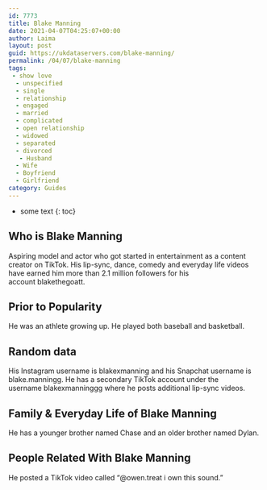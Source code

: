 ```yaml
---
id: 7773
title: Blake Manning
date: 2021-04-07T04:25:07+00:00
author: Laima
layout: post
guid: https://ukdataservers.com/blake-manning/
permalink: /04/07/blake-manning
tags:
 - show love
  - unspecified
  - single
  - relationship
  - engaged
  - married
  - complicated
  - open relationship
  - widowed
  - separated
  - divorced
   - Husband
  - Wife
  - Boyfriend
  - Girlfriend
category: Guides
---
```


* some text
{: toc}


## Who is Blake Manning
                  
                  
                  
Aspiring model and actor who got started in entertainment as a content creator on TikTok. His lip-sync, dance, comedy and everyday life videos have earned him more than 2.1 million followers for his account blakethegoatt.
                  
              
            
              
            
                
                
                
## Prior to Popularity
                  
                  
                  
He was an athlete growing up. He played both baseball and basketball.
                  
              
            
              
            
                
                
                
## Random data
                  
                  
                  
His Instagram username is blakexmanning and his Snapchat username is blake.manningg. He has a secondary TikTok account under the username blakexmanninggg where he posts additional lip-sync videos. 
                  
              
            
              
            
                
                
                
## Family & Everyday Life of Blake Manning
                  
                  
                  
He has a younger brother named Chase and an older brother named Dylan.
                  
              
            
              
            
                
                
                
## People Related With Blake Manning
                  
                  
                  
He posted a TikTok video called &#8220;@owen.treat i own this sound.&#8221; 
                  
              
            
              
            
                
              
            
              
              
            
            
              
            
          
          
          
